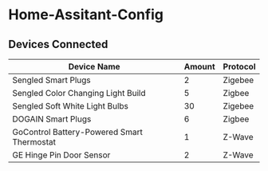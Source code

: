 # Home-Assitant-Config

## Devices Connected
| Device Name | Amount | Protocol|
| ------- | ------| -----|
| Sengled Smart Plugs | 2 | Zigebee |
| Sengled Color Changing Light Build | 5 | Zigbee|
| Sengled Soft White Light Bulbs | 30 | Zigebee |
| DOGAIN Smart Plugs | 6 | Zigbee |
| GoControl Battery-Powered Smart Thermostat | 1 | Z-Wave |
| GE Hinge Pin Door Sensor| 2 | Z-Wave |
